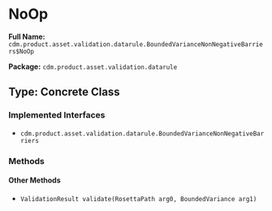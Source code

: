 # NoOp

**Full Name:** `cdm.product.asset.validation.datarule.BoundedVarianceNonNegativeBarriers$NoOp`

**Package:** `cdm.product.asset.validation.datarule`

## Type: Concrete Class

### Implemented Interfaces

- `cdm.product.asset.validation.datarule.BoundedVarianceNonNegativeBarriers`

### Methods

#### Other Methods

- `ValidationResult validate(RosettaPath arg0, BoundedVariance arg1)`

